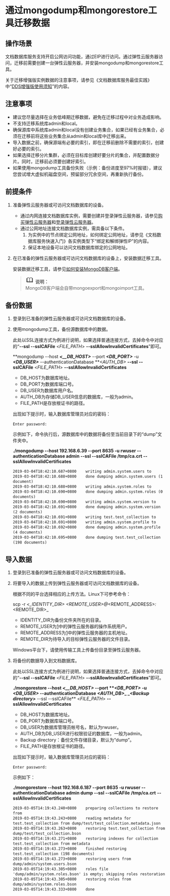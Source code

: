 # 通过mongodump和mongorestore工具迁移数据<a name="dds_03_0055"></a>

## 操作场景<a name="section25341248175518"></a>

文档数据库服务支持开启公网访问功能，通过EIP进行访问。通过弹性云服务器访问，迁移前需要创建一台弹性云服务器，并安装mongodump和mongorestore工具。

关于迁移增强版实例数据的注意事项，请参见《文档数据库服务最佳实践》中“[DDS增强版使用须知](https://support.huaweicloud.com/bestpractice-dds/dds_0001.html)”的内容。

## 注意事项<a name="section16837122418917"></a>

-   建议您尽量选择在业务低峰期迁移数据，避免在迁移过程中对业务造成影响。
-   不支持迁移系统库admin和local。
-   确保源库中系统库admin和local没有创建业务集合，如果已经有业务集合，必须在迁移前将这些业务集合从admin和local库中迁移出来。
-   导入数据之前，确保源端有必要的索引，即在迁移前删除不需要的索引，创建好必要的索引。
-   如果选择迁移分片集群，必须在目标库创建好要分片的集合，并配置数据分片。同时，迁移前必须要创建好索引。
-   如果使用mongodump工具备份失败（示例：备份进度至97%时报错），建议您尝试增大虚拟机磁盘空间，预留部分冗余空间，再重新执行备份。

## 前提条件<a name="section690371271217"></a>

1.  准备弹性云服务器或可访问文档数据库的设备。
    -   通过内网连接文档数据库实例，需要创建并登录弹性云服务器，请参见[购买弹性云服务器](https://support.huaweicloud.com/qs-ecs/zh-cn_topic_0021831611.html)和[登录弹性云服务器](https://support.huaweicloud.com/qs-ecs/zh-cn_topic_0092494193.html)。
    -   通过公网地址连接文档数据库实例，需具备以下条件。
        1.  为实例中的节点绑定公网地址，如何绑定公网地址，请参见《文档数据库服务快速入门》各实例类型下“绑定和解绑弹性IP”的内容。
        2.  保证本地设备可以访问文档数据库绑定的公网地址。

2.  在已准备的弹性云服务器或可访问文档数据库的设备上，安装数据迁移工具。

    安装数据迁移工具，请参见[如何安装MongoDB客户端](http://support.huaweicloud.com/dds_faq/dds_faq_0018.html)。

    >![](public_sys-resources/icon-note.gif) **说明：**   
    >MongoDB客户端会自带mongoexport和mongoimport工具。  


## 备份数据<a name="section6217671136"></a>

1.  <a name="li5891409715403"></a>登录到已准备的弹性云服务器或可访问文档数据库的设备。
2.  使用mongodump工具，备份源数据库中的数据。

    此处以SSL连接方式为例进行说明，如果选择普通连接方式，去掉命令中对应的“**--ssl --sslCAFile** <_FILE\_PATH_\>  **--sslAllowInvalidCertificates**”即可。

    **mongodump --host **_<__DB\_HOST\>_** --port **_<DB\_PORT\>_** -u **_<DB\_USER\>_** --authenticationDatabase **_<AUTH\_DB\>_ **--ssl --sslCAFile** <_FILE\_PATH_\>  **--sslAllowInvalidCertificates**

    -   DB\_HOST为数据库地址。
    -   DB\_PORT为数据库端口号。
    -   DB\_USER为数据库用户名。
    -   AUTH\_DB为存储DB\_USER信息的数据库，一般为admin。
    -   FILE\_PATH是存放根证书的路径。

    出现如下提示时，输入数据库管理员对应的密码：

    ```
    Enter password:
    ```

    示例如下，命令执行后，源数据库中的数据将备份至当前目录下的“dump”文件夹中。

    **./mongodump --host 192.168.6.39 --port 8635 -u rwuser --authenticationDatabase admin --ssl --sslCAFile /tmp/ca.crt --sslAllowInvalidCertificates**

    ```
    2019-03-04T18:42:10.687+0800    writing admin.system.users to
    2019-03-04T18:42:10.688+0800    done dumping admin.system.users (1 document)
    2019-03-04T18:42:10.688+0800    writing admin.system.roles to
    2019-03-04T18:42:10.690+0800    done dumping admin.system.roles (0 documents)
    2019-03-04T18:42:10.690+0800    writing admin.system.version to
    2019-03-04T18:42:10.691+0800    done dumping admin.system.version (2 documents)
    2019-03-04T18:42:10.691+0800    writing test.test_collection to
    2019-03-04T18:42:10.691+0800    writing admin.system.profile to
    2019-03-04T18:42:10.692+0800    done dumping admin.system.profile (4 documents)
    2019-03-04T18:42:10.695+0800    done dumping test.test_collection (198 documents)
    ```


## 导入数据<a name="section517713551614"></a>

1.  登录到已准备的弹性云服务器或可访问文档数据库的设备。
2.  将要导入的数据上传到弹性云服务器或可访问文档数据库的设备。

    根据不同的平台选择相应的上传方法。Linux下可参考命令：

    scp -r  _<__IDENTITY\_DIR\>_ _<REMOTE\_USER\>_@_<REMOTE\_ADDRESS\>_:_<REMOTE\_DIR\>_

    -   IDENTITY\_DIR为备份文件夹所在的目录。
    -   REMOTE\_USER为[1](#li5891409715403)中的弹性云服务器的操作系统用户。
    -   REMOTE\_ADDRESS为[1](#li5891409715403)中的弹性云服务器的主机地址。
    -   REMOTE\_DIR为待导入的目标弹性云服务器的文件目录。

    Windows平台下，请使用传输工具上传备份目录至弹性云服务器。

3.  将备份的数据导入到文档数据库。

    此处以SSL连接方式为例进行说明，如果选择普通连接方式，去掉命令中对应的“**--ssl --sslCAFile** <_FILE\_PATH_\>  **--sslAllowInvalidCertificates**”即可。

    **./mongorestore --host **_<__DB\_HOST\>_** **--port ****_<DB\_PORT\>_** -u **_<DB\_USER\>_** --authenticationDatabase **_<AUTH\_DB\>_**_ _**_<Backup directory\>_** --ssl --sslCAFile** <_FILE\_PATH_\>  **--sslAllowInvalidCertificates**

    -   DB\_HOST为数据库地址。
    -   DB\_PORT为数据库端口号。
    -   DB\_USER为数据库管理员帐号名，默认为rwuser。
    -   AUTH\_DB为DB\_USER进行权限验证的数据库，一般为admin。
    -   Backup directory：备份文件存储目录，默认为“dump”。
    -   FILE\_PATH是存放根证书的路径。

    出现如下提示时，输入数据库管理员对应的密码：

    ```
    Enter password:
    ```

    示例如下：

    **./mongorestore --host 192.168.6.187 --port 8635 -u rwuser --authenticationDatabase admin dump --ssl --sslCAFile** **/tmp/ca.crt** **--sslAllowInvalidCertificates**

    ```
    2019-03-05T14:19:43.240+0800    preparing collections to restore from
    2019-03-05T14:19:43.243+0800    reading metadata for test.test_collection from dump/test/test_collection.metadata.json
    2019-03-05T14:19:43.263+0800    restoring test.test_collection from dump/test/test_collection.bson
    2019-03-05T14:19:43.271+0800    restoring indexes for collection test.test_collection from metadata
    2019-03-05T14:19:43.273+0800    finished restoring test.test_collection (198 documents)
    2019-03-05T14:19:43.273+0800    restoring users from dump/admin/system.users.bson
    2019-03-05T14:19:43.305+0800    roles file 'dump/admin/system.roles.bson' is empty; skipping roles restoration
    2019-03-05T14:19:43.305+0800    restoring roles from dump/admin/system.roles.bson
    2019-03-05T14:19:43.333+0800    done
    ```


